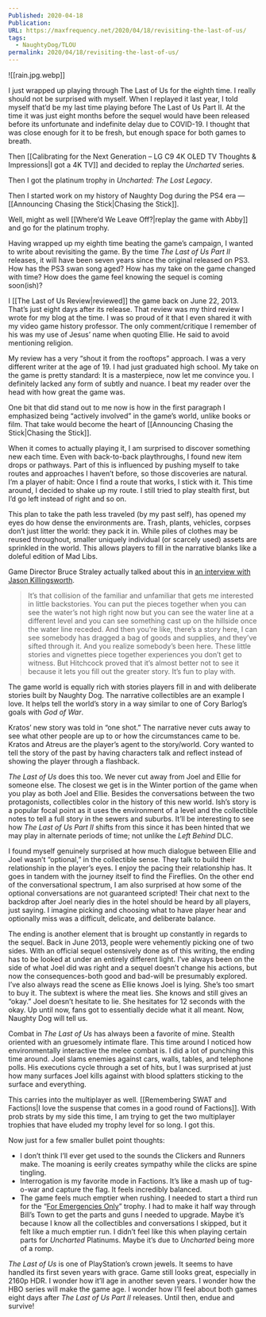 ```yaml
---
Published: 2020-04-18
Publication: 
URL: https://maxfrequency.net/2020/04/18/revisiting-the-last-of-us/
tags:
  - NaughtyDog/TLOU
permalink: 2020/04/18/revisiting-the-last-of-us/
---
```

![[rain.jpg.webp]]

I just wrapped up playing through The Last of Us for the eighth time. I really should not be surprised with myself. When I replayed it last year, I told myself that’d be my last time playing before The Last of Us Part II. At the time it was just eight months before the sequel would have been released before its unfortunate and indefinite delay due to COVID-19. I thought that was close enough for it to be fresh, but enough space for both games to breath.

Then [[Calibrating for the Next Generation – LG C9 4K OLED TV Thoughts & Impressions|I got a 4K TV]] and decided to replay the *Uncharted* series.

Then I got the platinum trophy in *Uncharted: The Lost Legacy*.

Then I started work on my history of Naughty Dog during the PS4 era — [[Announcing Chasing the Stick|Chasing the Stick]].

Well, might as well [[Where’d We Leave Off?|replay the game with Abby]] and go for the platinum trophy.

Having wrapped up my eighth time beating the game’s campaign, I wanted to write about revisiting the game. By the time *The Last of Us Part II* releases, it will have been seven years since the original released on PS3. How has the PS3 swan song aged? How has my take on the game changed with time? How does the game feel knowing the sequel is coming soon(ish)?

I [[The Last of Us Review|reviewed]] the game back on June 22, 2013. That’s just eight days after its release. That review was my third review I wrote for my blog at the time. I was so proud of it that I even shared it with my video game history professor. The only comment/critique I remember of his was my use of Jesus’ name when quoting Ellie. He said to avoid mentioning religion.

My review has a very “shout it from the rooftops” approach. I was a very different writer at the age of 19. I had just graduated high school. My take on the game is pretty standard: It is a masterpiece, now let me convince you. I definitely lacked any form of subtly and nuance. I beat my reader over the head with how great the game was.

One bit that did stand out to me now is how in the first paragraph I emphasized being “actively involved” in the game’s world, unlike books or film. That take would become the heart of [[Announcing Chasing the Stick|Chasing the Stick]].

When it comes to actually playing it, I am surprised to discover something new each time. Even with back-to-back playthroughs, I found new item drops or pathways. Part of this is influenced by pushing myself to take routes and approaches I haven’t before, so those discoveries are natural. I’m a player of habit: Once I find a route that works, I stick with it. This time around, I decided to shake up my route. I still tried to play stealth first, but I’d go left instead of right and so on.

This plan to take the path less traveled (by my past self), has opened my eyes do how dense the environments are. Trash, plants, vehicles, corpses don’t just litter the world: they pack it in. While piles of clothes may be reused throughout, smaller uniquely individual (or scarcely used) assets are sprinkled in the world. This allows players to fill in the narrative blanks like a doleful edition of Mad Libs.

Game Director Bruce Straley actually talked about this in [an interview with Jason Killingsworth](https://www.jason-killingsworth.com/blog/2020/1/6/the-last-of-us-in-depth-developer-post-mortem).

> It’s that collision of the familiar and unfamiliar that gets me interested in little backstories. You can put the pieces together when you can see the water’s not high right now but you can see the water line at a different level and you can see something cast up on the hillside once the water line receded. And then you’re like, there’s a story here, I can see somebody has dragged a bag of goods and supplies, and they’ve sifted through it. And you realize somebody’s been here. These little stories and vignettes piece together experiences you don’t get to witness. But Hitchcock proved that it’s almost better not to see it because it lets you fill out the greater story. It’s fun to play with.

The game world is equally rich with stories players fill in and with deliberate stories built by Naughty Dog. The narrative collectibles are an example I love. It helps tell the world’s story in a way similar to one of Cory Barlog’s goals with *God of War*.

Kratos’ new story was told in “one shot.” The narrative never cuts away to see what other people are up to or how the circumstances came to be. Kratos and Atreus are the player’s agent to the story/world. Cory wanted to tell the story of the past by having characters talk and reflect instead of showing the player through a flashback.

*The Last of Us* does this too. We never cut away from Joel and Ellie for someone else. The closest we get is in the Winter portion of the game when you play as both Joel and Ellie. Besides the conversations between the two protagonists, collectibles color in the history of this new world. Ish’s story is a popular focal point as it uses the environment of a level and the collectible notes to tell a full story in the sewers and suburbs. It’ll be interesting to see how *The Last of Us Part II* shifts from this since it has been hinted that we may play in alternate periods of time; not unlike the *Left Behind* DLC.

I found myself genuinely surprised at how much dialogue between Ellie and Joel wasn’t “optional,” in the collectible sense. They talk to build their relationship in the player’s eyes. I enjoy the pacing their relationship has. It goes in tandem with the journey itself to find the Fireflies. On the other end of the conversational spectrum, I am also surprised at how some of the optional conversations are not guaranteed scripted! Their chat next to the backdrop after Joel nearly dies in the hotel should be heard by all players, just saying. I imagine picking and choosing what to have player hear and optionally miss was a difficult, delicate, and deliberate balance.

The ending is another element that is brought up constantly in regards to the sequel. Back in June 2013, people were vehemently picking one of two sides. With an official sequel ostensively done as of this writing, the ending has to be looked at under an entirely different light. I’ve always been on the side of what Joel did was right and a sequel doesn’t change his actions, but now the consequences-both good and bad-will be presumably explored. I’ve also always read the scene as Ellie knows Joel is lying. She’s too smart to buy it. The subtext is where the meat lies. She knows and still gives an “okay.” Joel doesn’t hesitate to lie. She hesitates for 12 seconds with the okay. Up until now, fans got to essentially decide what it all meant. Now, Naughty Dog will tell us.

Combat in *The Last of Us* has always been a favorite of mine. Stealth oriented with an gruesomely intimate flare. This time around I noticed how environmentally interactive the melee combat is. I did a lot of punching this time around. Joel slams enemies against cars, walls, tables, and telephone polls. His executions cycle through a set of hits, but I was surprised at just how many surfaces Joel kills against with blood splatters sticking to the surface and everything.

This carries into the multiplayer as well. [[Remembering SWAT and Factions|I love the suspense that comes in a good round of Factions]]. With prob strats by my side this time, I am trying to get the two multiplayer trophies that have eluded my trophy level for so long. I got this.

Now just for a few smaller bullet point thoughts:

- I don’t think I’ll ever get used to the sounds the Clickers and Runners make. The moaning is eerily creates sympathy while the clicks are spine tingling.
- Interrogation is my favorite mode in Factions. It’s like a mash up of tug-o-war and capture the flag. It feels incredibly balanced.
- The game feels much emptier when rushing. I needed to start a third run for the “[For Emergencies Only](https://www.playstationtrophies.org/game/the-last-of-us-remastered/trophy/89703-For-emergencies-only.html)” trophy. I had to make it half way through Bill’s Town to get the parts and guns I needed to upgrade. Maybe it’s because I know all the collectibles and conversations I skipped, but it felt like a much emptier run. I didn’t feel like this when playing certain parts for *Uncharted* Platinums. Maybe it’s due to *Uncharted* being more of a romp.

*The Last of Us* is one of PlayStation’s crown jewels. It seems to have handled its first seven years with grace. Game still looks great, especially in 2160p HDR. I wonder how it’ll age in another seven years. I wonder how the HBO series will make the game age. I wonder how I’ll feel about both games eight days after *The Last of Us Part II* releases. Until then, endue and survive!